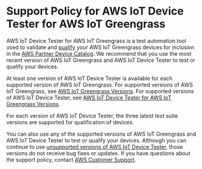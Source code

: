 # Support Policy for AWS IoT Device Tester for AWS IoT Greengrass<a name="idt-support-policy"></a>

AWS IoT Device Tester for AWS IoT Greengrass is a test automation tool used to validate and [qualify](https://aws.amazon.com/partners/dqp/) your AWS IoT Greengrass devices for inclusion in the [AWS Partner Device Catalog](https://devices.amazonaws.com/)\. We recommend that you use the most recent version of AWS IoT Greengrass and AWS IoT Device Tester to test or qualify your devices\.

At least one version of AWS IoT Device Tester is available for each supported version of AWS IoT Greengrass\. For supported versions of AWS IoT Greengrass, see [AWS IoT Greengrass Versions](what-is-gg.md#ggc-versions)\. For supported versions of AWS IoT Device Tester, see [AWS IoT Device Tester for AWS IoT Greengrass Versions](dev-test-versions.md)\.

For each version of AWS IoT Device Tester, the three latest test suite versions are supported for qualification of devices\.

You can also use any of the supported versions of AWS IoT Greengrass and AWS IoT Device Tester to test or qualify your devices\. Although you can continue to use [unsupported versions of AWS IoT Device Tester](idt-unsupported-versions.md), those versions do not receive bug fixes or updates\. If you have questions about the support policy, contact [AWS Customer Support](https://aws.amazon.com/contact-us/)\.